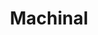 ---
title: "Machinal"
drama-url: "https://en.wikipedia.org/wiki/Machinal"
brief-introduction: "It's an expressionist play inspired by a real-life murder case."
img-name: "20190210 CBU Boardmore Theatre - Machinal 03"
image-url: "https://upload.wikimedia.org/wikipedia/commons/d/d7/20190210_CBU_Boardmore_Theatre_-_Machinal_03.jpg"
img-creator: "Ken Heaton" 
licence: "CC BY-SA 4.0"

original-work-name: Ruth Snyder
original-work-type: inspired by the real-life case of convicted and executed murderer 
original-work-year: 1928
original-work-url: https://en.wikipedia.org/wiki/Ruth_Snyder
writer: "Sophie Treadwell"

category: "play"
tags: "1920s, Expressionism, Crime"

synopsis: "A lowly female stenographer who lives with her mother is extremely resistant to ritual, yet still conforms to society's expectations of women. After marrying the boss she hated and having a child with him, she had an affair with another young man, an act that fueled her lust for life and led to the murder of her husband, who eventually led her to be convicted and executed in the electric chair"
transition: "The Machinal is a 1928 play inspired by the real-life murderer Ruth Snyder. It was adapted for television in 1954, and in 1960 it was adapted and broadcast in the UK, and has since been adapted several times and shown in different theatres in different formats"

performance-date: "September 7, 1928"
performance-country: "America"
performance-city:  "New York"
performance-venue:	"Plymouth Theatre"
director: "Arthur Hopkins"
director-img-url: https://pbs.twimg.com/media/FIP-vVjXIAYsfjc?format=jpg&name=large
director-img-licence:

scriptwriter: "Robert Edmond Jones(scenic design)"
references: "wikipedia.org. 2021. Machinal - Wikipedia. [online] Available at: <https://en.wikipedia.org/wiki/Machinal> [Accessed 13 December 2021]." 

music1: "\"Machinal\" by Sophie Treadwell"
music-url: https://www.youtube.com/watch?v=QJTcRWAX2vs
 

music2: "Machinal:En Marche-Part 2"
music2-url: https://www.youtube.com/watch?v=m10rW_lKv_4

music3: Machinal
music3-url: https://www.youtube.com/watch?v=2sfGbh_WNDY

layout: exhibit
---